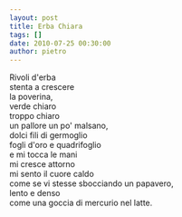 ```yaml
---
layout: post
title: Erba Chiara
tags: []
date: 2010-07-25 00:30:00
author: pietro
---
```

Rivoli d'erba<br/>stenta a crescere<br/>la poverina,<br/>verde chiaro<br/>troppo chiaro<br/>un pallore un po' malsano,<br/>dolci fili di germoglio<br/>fogli d'oro e quadrifoglio<br/>e mi tocca le mani<br/>mi cresce attorno<br/>mi sento il cuore caldo<br/>come se vi stesse sbocciando un papavero,<br/>lento e denso<br/>come una goccia di mercurio nel latte.
